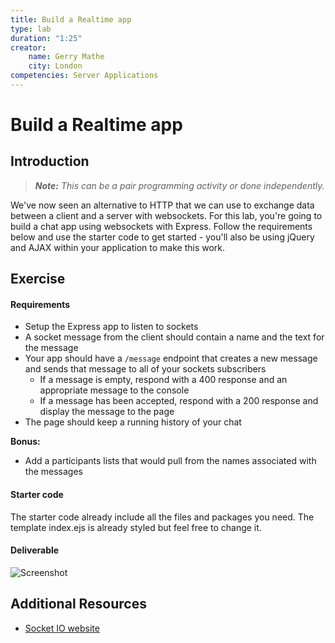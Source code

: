 ```yaml
---
title: Build a Realtime app
type: lab
duration: "1:25"
creator:
    name: Gerry Mathe
    city: London
competencies: Server Applications
---
```


# Build a Realtime app

## Introduction

> ***Note:*** _This can be a pair programming activity or done independently._

We've now seen an alternative to HTTP that we can use to exchange data between a client and a server with websockets.  For this lab, you're going to build a chat app using websockets with Express.  Follow the requirements below and use the starter code to get started - you'll also be using jQuery and AJAX within your application to make this work.

## Exercise

#### Requirements

- Setup the Express app to listen to sockets
- A socket message from the client should contain a name and the text for the message
- Your app should have a `/message` endpoint that creates a new message and sends that message to all of your sockets subscribers
  - If a message is empty, respond with a 400 response and an appropriate message to the console
  - If a message has been accepted, respond with a 200 response and display the message to the page
- The page should keep a running history of your chat

**Bonus:**
- Add a participants lists that would pull from the names associated with the messages

#### Starter code

The starter code already include all the files and packages you need. The template index.ejs is already styled but feel free to change it.

#### Deliverable



![Screenshot](http://s21.postimg.org/5k2hri1h3/Screen_Shot_2015_08_12_at_18_44_28.png)

## Additional Resources

- [Socket IO website](http://socket.io/)
